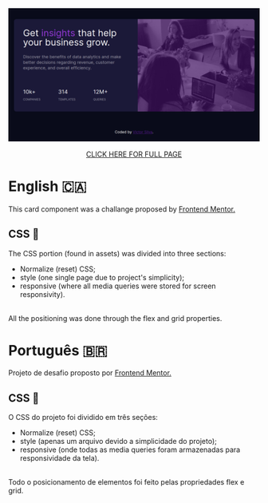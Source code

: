 <div align="center">
  <img src="assets/images/screenshot-stats-preview-card-component.png" width="600"/>
  <p><a href="https://stats-preview-card-component-dusky.vercel.app/">CLICK HERE FOR FULL PAGE<a></p>
</div>
    
# English :canada:
This card component was a challange proposed by <a href="https://www.frontendmentor.io/challenges">Frontend Mentor.</a><br>
    
## CSS :art:
The CSS portion (found in assets) was divided into three sections:
- Normalize (reset) CSS;
- style (one single page due to project's simplicity);
- responsive (where all media queries were stored for screen responsivity).
<br>
All the positioning was done through the flex and grid properties.

# Português :brazil:
Projeto de desafio proposto por <a href="https://www.frontendmentor.io/challenges">Frontend Mentor.</a><br>

## CSS :art:
O CSS do projeto foi dividido em três seções:
- Normalize (reset) CSS;
- style (apenas um arquivo devido a simplicidade do projeto);
- responsive (onde todas as media queries foram armazenadas para responsividade da tela).
<br>
Todo o posicionamento de elementos foi feito pelas propriedades flex e grid.
